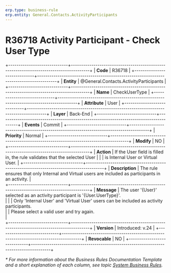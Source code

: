 ```yaml
---
erp.type: business-rule
erp.entity: General.Contacts.ActivityParticipants
---
```


# R36718 Activity Participant - Check User Type
+-----------------------------+---------------------------------------------------------------------------------------+
| **Code**                    | R36718                                                                                |
+-----------------------------+---------------------------------------------------------------------------------------+
| **Entity**                  | @General.Contacts.ActivityParticipants                                                |
+-----------------------------+---------------------------------------------------------------------------------------+
| **Name**                    | CheckUserType                                                                         |
+-----------------------------+---------------------------------------------------------------------------------------+
| **Attribute**               | User                                                                                  |
+-----------------------------+---------------------------------------------------------------------------------------+
| **Layer**                   | Back-End                                                                              |
+-----------------------------+---------------------------------------------------------------------------------------+
| **Events**                  | Commit                                                                                |
+-----------------------------+---------------------------------------------------------------------------------------+
| **Priority**                | Normal                                                                                |
+-----------------------------+---------------------------------------------------------------------------------------+
| **Modify**                  | NO                                                                                    |
+-----------------------------+---------------------------------------------------------------------------------------+
| **Action**                  | If the User field is filled in, the rule validates that the selected User             |
|			                        |	is Internal User or Virtual User.                                                     |
+-----------------------------+---------------------------------------------------------------------------------------+
| **Description**             | The rule ensures that only Internal and Virtual users are included as participants in an activity. |     
+-----------------------------+---------------------------------------------------------------------------------------+
| **Message**                 | The user '{User}' selected as an activity participant is '{User.UserType}'. <br>      |
|                             | Only 'Internal User' and 'Virtual User' users can be included as activity participants. <br> 
|                             | Please select a valid user and try again.<br>                                         |                             
+-----------------------------+---------------------------------------------------------------------------------------+
| **Version**                 | Introduced: v.24                                                                      |
+-----------------------------+---------------------------------------------------------------------------------------+
| **Revocable**               | NO                                                                                    |
+-----------------------------+---------------------------------------------------------------------------------------+

*\* For more information about the Business Rules Documentation Template and a short explanation of each column, see
topic [System Business Rules](../templates/template-description-system-business-rules.md).*

